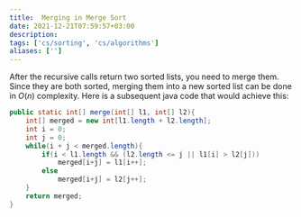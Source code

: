 ```yaml
---
title:  Merging in Merge Sort
date: 2021-12-21T07:59:57+03:00
description: 
tags: ['cs/sorting', 'cs/algorithms']
aliases: ['']
---
```

After the recursive calls return two sorted lists, you need to merge them. Since they are both sorted, merging them into a new sorted list can be done in $O(n)$ complexity. Here is a subsequent java code that would achieve this:

```java
public static int[] merge(int[] l1, int[] l2){
	int[] merged = new int[l1.length + l2.length];
	int i = 0;
	int j = 0;
	while(i + j < merged.length){
		if(i < l1.length && (l2.length <= j || l1[i] > l2[j]))
			merged[i+j] = l1[i++];
		else
			merged[i+j] = l2[j++];
	}
	return merged;
}
```